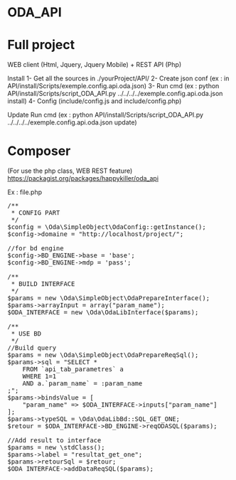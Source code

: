 # ODA_API

# Full project
WEB client (Html, Jquery, Jquery Mobile) + REST API (Php)

Install
1- Get all the sources in ./yourProject/API/
2- Create json conf (ex : in API/install/Scripts/exemple.config.api.oda.json)
3- Run cmd (ex : python API/install/Scripts/script_ODA_API.py ../../../../exemple.config.api.oda.json install)
4- Config (include/config.js and include/config.php)

Update
Run cmd (ex : python API/install/Scripts/script_ODA_API.py ../../../../exemple.config.api.oda.json update)

# Composer 
(For use the php class, WEB REST feature)
https://packagist.org/packages/happykiller/oda_api

Ex : file.php
<pre>
/**
 * CONFIG PART
 */
$config = \Oda\SimpleObject\OdaConfig::getInstance();
$config->domaine = "http://localhost/project/";

//for bd engine
$config->BD_ENGINE->base = 'base';
$config->BD_ENGINE->mdp = 'pass';

/**
 * BUILD INTERFACE
 */
$params = new \Oda\SimpleObject\OdaPrepareInterface();
$params->arrayInput = array("param_name");
$ODA_INTERFACE = new \Oda\OdaLibInterface($params);

/**
 * USE BD
 */
//Build query
$params = new \Oda\SimpleObject\OdaPrepareReqSql();
$params->sql = "SELECT *
    FROM `api_tab_parametres` a
    WHERE 1=1
    AND a.`param_name` = :param_name
;";
$params->bindsValue = [
    "param_name" => $ODA_INTERFACE->inputs["param_name"]
];
$params->typeSQL = \Oda\OdaLibBd::SQL_GET_ONE;
$retour = $ODA_INTERFACE->BD_ENGINE->reqODASQL($params);

//Add result to interface
$params = new \stdClass();
$params->label = "resultat_get_one";
$params->retourSql = $retour;
$ODA_INTERFACE->addDataReqSQL($params);
</pre>


